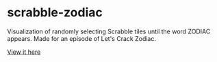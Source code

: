 # scrabble-zodiac
Visualization of randomly selecting Scrabble tiles until the word ZODIAC appears.  Made for an episode of Let's Crack Zodiac.

[View it here](https://doranchak.github.io/scrabble-zodiac)
